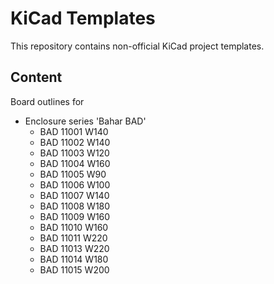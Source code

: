 # KiCad Templates

This repository contains non-official KiCad project templates.

## Content
Board outlines for 
* Enclosure series 'Bahar BAD'
  * BAD 11001 W140
  * BAD 11002 W140
  * BAD 11003 W120
  * BAD 11004 W160
  * BAD 11005 W90
  * BAD 11006 W100
  * BAD 11007 W140
  * BAD 11008 W180
  * BAD 11009 W160
  * BAD 11010 W160
  * BAD 11011 W220
  * BAD 11013 W220
  * BAD 11014 W180
  * BAD 11015 W200

